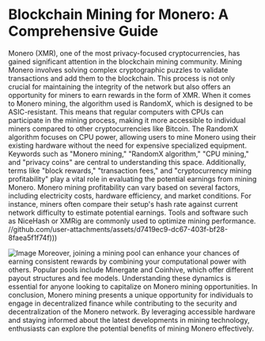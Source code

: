 # Blockchain Mining for Monero: A Comprehensive Guide
Monero (XMR), one of the most privacy-focused cryptocurrencies, has gained significant attention in the blockchain mining community. Mining Monero involves solving complex cryptographic puzzles to validate transactions and add them to the blockchain. This process is not only crucial for maintaining the integrity of the network but also offers an opportunity for miners to earn rewards in the form of XMR.
When it comes to Monero mining, the algorithm used is RandomX, which is designed to be ASIC-resistant. This means that regular computers with CPUs can participate in the mining process, making it more accessible to individual miners compared to other cryptocurrencies like Bitcoin. The RandomX algorithm focuses on CPU power, allowing users to mine Monero using their existing hardware without the need for expensive specialized equipment.
Keywords such as "Monero mining," "RandomX algorithm," "CPU mining," and "privacy coins" are central to understanding this space. Additionally, terms like "block rewards," "transaction fees," and "cryptocurrency mining profitability" play a vital role in evaluating the potential earnings from mining Monero.
Monero mining profitability can vary based on several factors, including electricity costs, hardware efficiency, and market conditions. For instance, miners often compare their setup's hash rate against current network difficulty to estimate potential earnings. Tools and software such as NiceHash or XMRig are commonly used to optimize mining performance.
 //github.com/user-attachments/assets/d7419ec9-dc67-403f-bf28-8faea5f1f74f)))

![Image](https://github.com/user-attachments/assets/d7419ec9-dc67-403f-bf28-8faea5f1f74f)
Moreover, joining a mining pool can enhance your chances of earning consistent rewards by combining your computational power with others. Popular pools include Minergate and Coinhive, which offer different payout structures and fee models. Understanding these dynamics is essential for anyone looking to capitalize on Monero mining opportunities.
In conclusion, Monero mining presents a unique opportunity for individuals to engage in decentralized finance while contributing to the security and decentralization of the Monero network. By leveraging accessible hardware and staying informed about the latest developments in mining technology, enthusiasts can explore the potential benefits of mining Monero effectively.
